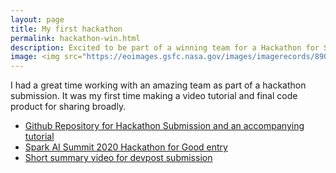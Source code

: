 ```yaml
---
layout: page
title: My first hackathon
permalink: hackathon-win.html
description: Excited to be part of a winning team for a Hackathon for Social Good
image: <img src="https://eoimages.gsfc.nasa.gov/images/imagerecords/89000/89003/wicomico_oli_2014290.jpg"/>
---
```

I had a great time working with an amazing team as part of a hackathon submission. It was my first time making a video tutorial and final code product for sharing broadly.

* [Github Repository for Hackathon Submission and an accompanying tutorial](https://github.com/oceanspace/DatabricksHackathon)
* [Spark AI Summit 2020 Hackathon for Good entry](https://devpost.com/software/enabling-climate-resiliency-for-the-chesapeake-bay)
* [Short summary video for devpost submission](https://www.youtube.com/watch?v=Dvv7yui1vWg)
